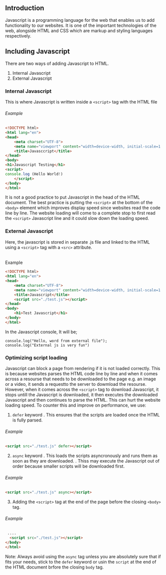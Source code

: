 ## Introduction
Javascript is a programming language for the web that enables us to add functionality to our websites.
It is one of the important technologies of  the web, alongside HTML and CSS which are markup and styling languages respectively.

## Including Javascript
There are two ways of adding Javascript to HTML.
1. Internal Javascript
2. External Javascript

### Internal Javascript
This is where Javascript is written inside a `<script>` tag with the HTML file
###### Example

```html
<!DOCTYPE html>
<html lang="en">
<head>
    <meta charset="UTF-8">
    <meta name="viewport" content="width=device-width, initial-scale=1.0">
    <title>Javasccript</title>
</head>
<body>
<h1>Javascript Testing</h1>
<script>
console.log (Hello World!)
    </script>
</body>
</html>
```



It is not a good practice to put Javascript in the head of the HTML document. 
The best practice is putting the `<script>` at the bottom of the `<body>` element which improves display speed since websites read the code line by line. The website loading will come to a complete stop to first read the `<script>` Javascript line and it could slow down the loading speed.

### External Javascript
Here, the javascript is stored in separate .js file and linked to the HTML using a `<script>` tag with a `<src>` attribute.
######
Example

```html
<!DOCTYPE html>
<html lang="en">
<head>
    <meta charset="UTF-8">
    <meta name="viewport" content="width=device-width, initial-scale=1.0">
    <title>Javascript</title>
    <script src="./test.js"></script>
</head>
<body>
    <h1>Test Javascript</h1>
</body>
</html>
```
In the Javascript console, It will be;

```
console.log("Hello, word from external file");
console.log("External js is very fun")
```
### Optimizing script loading
Javascript can block a page from rendering if it is not loaded correctly. 
This is because websites parses the HTML code line by line and when it comes across a resourse that needs to be downloaded to the page e.g. an image or a video, it sends a requestto the server to dowmload the resourse.
However, when it comes across the `<script>` tag to download Javascript, it stops untill the Javascript is downloaded, it then executes the downloaded Javascript and then continues to parse the HTML. 
This can hurt the website loading speed.
To counter this and improve on performance, we use:

1. `defer` keyword
. This ensures that the scripts are loaded once the HTML is fully parsed. 

###### Example

```html
<script src="./test.js" defer></script>
```
2. `async` keyword
. This loads the scripts asyncronously and runs them as soon as they are downloaded.
. Thiss may execute the Javascript out of order because smaller scripts will be downloaded first. 

###### Example

```html
<script src="./test.js" async></script>
```
3. Adding the `<script>` tag at the end of the page before the closing `<body>` tag.

###### Example

```html
 ....
  <script src="./test.js"></script>
</body>
</html>
```
Note: Always avoid using the `async` tag unless you are absolutely sure that if fits your needs, stick to the `defer` keyword or usin the `script` at the end of the HTML document brfore the closing `body` tag.



